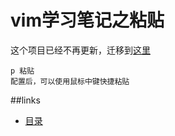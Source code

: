 # vim学习笔记之粘贴


这个项目已经不再更新，迁移到[这里][vim-path]  


```text
p 粘贴
配置后，可以使用鼠标中键快捷粘贴
```

##links
   * [目录](readme.md)

[vim-path]: https://github.com/tiankonguse/empty/tree/master/vim
